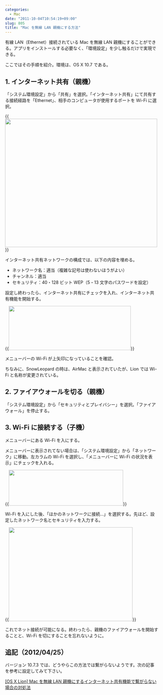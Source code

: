 ```yaml
---
categories:
  - Mac
date: "2011-10-04T10:54:19+09:00"
slug: 805
title: "Mac を無線 LAN 親機にする方法"
---
```


有線 LAN（Ethernet）接続されている Mac を無線 LAN 親機にすることができる。アプリをインストールする必要なく、「環境設定」を少し触るだけで実現できる。

ここではその手順を紹介。環境は、OS X 10.7 である。

## 1. インターネット共有（親機）

「システム環境設定」から「共有」を選択。「インターネット共有」にて共有する接続経路を「Ethernet」、相手のコンピュータが使用するポートを Wi-Fi に選択。

{{<img alt="" src="/images/2011/10/0805_1.jpg" width="500" height="421">}}

インターネット共有ネットワークの構成では、以下の内容を埋める。

- ネットワーク名：適当（複雑な記号は使わないほうがよい）
- チャンネル：適当
- セキュリティ：40・128 ビット WEP（5・13 文字のパスワードを設定）

設定し終わったら、インターネット共有にチェックを入れ、インターネット共有機能を開始する。

{{<img alt="" src="/images/2011/10/0805_2.jpg" width="401" height="145">}}

メニューバーの Wi-Fi が上矢印になっていることを確認。

ちなみに、SnowLeopard の時は、AirMac と表示されていたが、Lion では Wi-Fi と名称が変更されている。

## 2. ファイアウォールを切る（親機）

「システム環境設定」から「セキュリティとプレイバシー」を選択。「ファイアウォール」を停止する。

## 3. Wi-Fi に接続する（子機）

メニューバーにある Wi-Fi を入にする。

メニューバーに表示されてない場合は、「システム環境設定」から「ネットワーク」に移動。左カラムの Wi-Fi を選択し、「メニューバーに Wi-Fi の状況を表示」にチェックを入れる。

{{<img alt="" src="/images/2011/10/0805_3.png" width="376" height="117">}}

Wi-Fi を入にした後、「ほかのネットワークに接続...」を選択する。先ほど、設定したネットワーク名とセキュリティを入力する。

{{<img alt="" src="/images/2011/10/0805_4.png" width="407" height="308">}}

これでネット接続が可能になる。終わったら、親機のファイアウォールを開始することと、Wi-Fi を切にすることを忘れないように。

## 追記（2012/04/25）

バージョン 10.7.3 では、どうやらこの方法では繋がらないようです。次の記事を参考に設定してみて下さい。

[[OS X Lion] Mac を無線 LAN 親機にするインターネット共有機能で繋がらない場合の対処法](http://rakuishi.com/archives/3516/)
